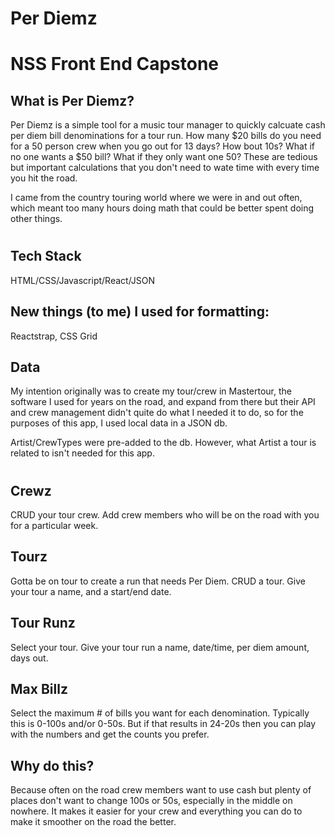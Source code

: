 # Per Diemz
# NSS Front End Capstone

## What is Per Diemz?
Per Diemz is a simple tool for a music tour manager to quickly calcuate cash per diem bill denominations for a tour run. How many $20 bills do you need for a 50 person crew when you go out for 13 days? How bout 10s? What if no one wants a $50 bill? What if they only want one 50? These are tedious but important calculations that you don't need to wate time with every time you hit the road.

I came from the country touring world where we were in and out often, which meant too many hours doing math that could be better spent doing other things.

#

## Tech Stack
HTML/CSS/Javascript/React/JSON
## New things (to me) I used for formatting:
Reactstrap, CSS Grid

## Data
My intention originally was to create my tour/crew in Mastertour, the software I used for years on the road, and expand from there but their API and crew management didn't quite do what I needed it to do, so for the purposes of this app, I used local data in a JSON db.

Artist/CrewTypes were pre-added to the db. However, what Artist a tour is related to isn't needed for this app.

#

## Crewz
CRUD your tour crew. Add crew members who will be on the road with you for a particular week.

## Tourz
Gotta be on tour to create a run that needs Per Diem. CRUD a tour. Give your tour a name, and a start/end date.

## Tour Runz
Select your tour. Give your tour run a name, date/time, per diem amount, days out.

## Max Billz
Select the maximum # of bills you want for each denomination. Typically this is 0-100s and/or 0-50s. But if that results in 24-20s then you can play with the numbers and get the counts you prefer.

## Why do this? 
Because often on the road crew members want to use cash but plenty of places don't want to change 100s or 50s, especially in the middle on nowhere. It makes it easier for your crew and everything you can do to make it smoother on the road the better.